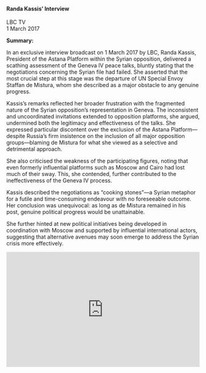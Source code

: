 <h4>Randa Kassis’ Interview</h4>

LBC TV  
1 March 2017  

<b>Summary:</b>

In an exclusive interview broadcast on 1 March 2017 by LBC, Randa Kassis, President of the Astana Platform within the Syrian opposition, delivered a scathing assessment of the Geneva IV peace talks, bluntly stating that the negotiations concerning the Syrian file had failed. She asserted that the most crucial step at this stage was the departure of UN Special Envoy Staffan de Mistura, whom she described as a major obstacle to any genuine progress.

Kassis’s remarks reflected her broader frustration with the fragmented nature of the Syrian opposition’s representation in Geneva. The inconsistent and uncoordinated invitations extended to opposition platforms, she argued, undermined both the legitimacy and effectiveness of the talks. She expressed particular discontent over the exclusion of the Astana Platform—despite Russia’s firm insistence on the inclusion of all major opposition groups—blaming de Mistura for what she viewed as a selective and detrimental approach.

She also criticised the weakness of the participating figures, noting that even formerly influential platforms such as Moscow and Cairo had lost much of their sway. This, she contended, further contributed to the ineffectiveness of the Geneva IV process.

Kassis described the negotiations as “cooking stones”—a Syrian metaphor for a futile and time-consuming endeavour with no foreseeable outcome. Her conclusion was unequivocal: as long as de Mistura remained in his post, genuine political progress would be unattainable.

She further hinted at new political initiatives being developed in coordination with Moscow and supported by influential international actors, suggesting that alternative avenues may soon emerge to address the Syrian crisis more effectively.

<p></p>
<center>
<div style="display: flex; justify-content: center; position:relative;width: 100%;height: 300px;"><iframe
    src="https://iframe.mediadelivery.net/embed/460223/0566845a-8b36-405d-95b5-2b564e363029?autoplay=false&loop=false&muted=false&preload=true&responsive=true"
    loading="lazy" style="border:0;height:100%;width: 520px;"
    allow="accelerometer;gyroscope;autoplay;encrypted-media;picture-in-picture;" allowfullscreen="true"></iframe>
</div>
</center>  
<p></p>
